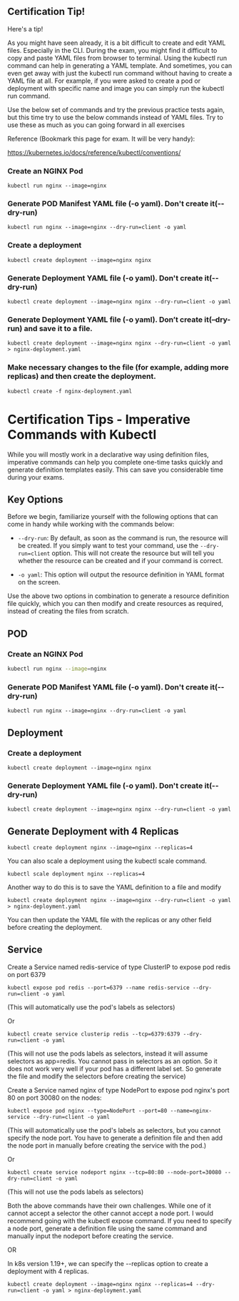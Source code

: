 ## Certification Tip!

Here's a tip!

As you might have seen already, it is a bit difficult to create and edit YAML files. Especially in the CLI. During the exam, you might find it difficult to copy and paste YAML files from browser to terminal. Using the kubectl run command can help in generating a YAML template. And sometimes, you can even get away with just the kubectl run command without having to create a YAML file at all. For example, if you were asked to create a pod or deployment with specific name and image you can simply run the kubectl run command.

Use the below set of commands and try the previous practice tests again, but this time try to use the below commands instead of YAML files. Try to use these as much as you can going forward in all exercises

Reference (Bookmark this page for exam. It will be very handy):

https://kubernetes.io/docs/reference/kubectl/conventions/

### Create an NGINX Pod
```
kubectl run nginx --image=nginx
```

### Generate POD Manifest YAML file (-o yaml). Don't create it(--dry-run)
```
kubectl run nginx --image=nginx --dry-run=client -o yaml
```

### Create a deployment
```
kubectl create deployment --image=nginx nginx
```

### Generate Deployment YAML file (-o yaml). Don't create it(--dry-run)
```
kubectl create deployment --image=nginx nginx --dry-run=client -o yaml
```

### Generate Deployment YAML file (-o yaml). Don’t create it(–dry-run) and save it to a file.
```
kubectl create deployment --image=nginx nginx --dry-run=client -o yaml > nginx-deployment.yaml
```

### Make necessary changes to the file (for example, adding more replicas) and then create the deployment.
```
kubectl create -f nginx-deployment.yaml
```

# Certification Tips - Imperative Commands with Kubectl

While you will mostly work in a declarative way using definition files, imperative commands can help you complete one-time tasks quickly and generate definition templates easily. This can save you considerable time during your exams.

## Key Options

Before we begin, familiarize yourself with the following options that can come in handy while working with the commands below:

- `--dry-run`: By default, as soon as the command is run, the resource will be created. If you simply want to test your command, use the `--dry-run=client` option. This will not create the resource but will tell you whether the resource can be created and if your command is correct.

- `-o yaml`: This option will output the resource definition in YAML format on the screen.

Use the above two options in combination to generate a resource definition file quickly, which you can then modify and create resources as required, instead of creating the files from scratch.

## POD

### Create an NGINX Pod

```bash
kubectl run nginx --image=nginx
```

### Generate POD Manifest YAML file (-o yaml). Don't create it(--dry-run)
```
kubectl run nginx --image=nginx --dry-run=client -o yaml
```


## Deployment
### Create a deployment
```
kubectl create deployment --image=nginx nginx
```


### Generate Deployment YAML file (-o yaml). Don't create it(--dry-run)
```
kubectl create deployment --image=nginx nginx --dry-run=client -o yaml
```


## Generate Deployment with 4 Replicas
```
kubectl create deployment nginx --image=nginx --replicas=4
```


You can also scale a deployment using the kubectl scale command.
```
kubectl scale deployment nginx --replicas=4
```

Another way to do this is to save the YAML definition to a file and modify
```
kubectl create deployment nginx --image=nginx --dry-run=client -o yaml > nginx-deployment.yaml
```
You can then update the YAML file with the replicas or any other field before creating the deployment.

## Service
Create a Service named redis-service of type ClusterIP to expose pod redis on port 6379
```
kubectl expose pod redis --port=6379 --name redis-service --dry-run=client -o yaml
```
(This will automatically use the pod's labels as selectors)

Or
```
kubectl create service clusterip redis --tcp=6379:6379 --dry-run=client -o yaml 
```
(This will not use the pods labels as selectors, instead it will assume selectors as app=redis. You cannot pass in selectors as an option. So it does not work very well if your pod has a different label set. So generate the file and modify the selectors before creating the service)



Create a Service named nginx of type NodePort to expose pod nginx's port 80 on port 30080 on the nodes:
```
kubectl expose pod nginx --type=NodePort --port=80 --name=nginx-service --dry-run=client -o yaml
```
(This will automatically use the pod's labels as selectors, but you cannot specify the node port. You have to generate a definition file and then add the node port in manually before creating the service with the pod.)

Or
```
kubectl create service nodeport nginx --tcp=80:80 --node-port=30080 --dry-run=client -o yaml
```
(This will not use the pods labels as selectors)

Both the above commands have their own challenges. While one of it cannot accept a selector the other cannot accept a node port. I would recommend going with the kubectl expose command. If you need to specify a node port, generate a definition file using the same command and manually input the nodeport before creating the service.


OR

In k8s version 1.19+, we can specify the --replicas option to create a deployment with 4 replicas.
```
kubectl create deployment --image=nginx nginx --replicas=4 --dry-run=client -o yaml > nginx-deployment.yaml
```
